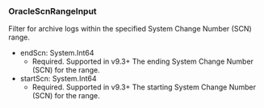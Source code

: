 ### OracleScnRangeInput
Filter for archive logs within the specified System Change Number (SCN) range.

- endScn: System.Int64
  - Required. Supported in v9.3+
      The ending System Change Number (SCN) for the range.
- startScn: System.Int64
  - Required. Supported in v9.3+
      The starting System Change Number (SCN) for the range.
